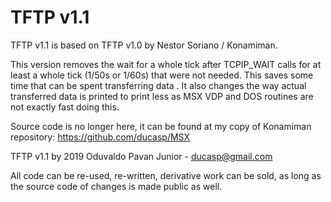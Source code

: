 # TFTP v1.1

TFTP v1.1 is based on TFTP v1.0 by Nestor Soriano / Konamiman.

This version removes the wait for a whole tick after TCPIP_WAIT calls
for at least a whole tick (1/50s or 1/60s) that were not needed. This 
saves some time that can be spent transferring data . 
It also changes the way actual transferred data is printed to print less
as MSX VDP and DOS routines are not exactly fast doing this.

Source code is no longer here, it can be found at my copy of Konamiman repository: https://github.com/ducasp/MSX
		   
TFTP v1.1 by 2019 Oduvaldo Pavan Junior - ducasp@gmail.com

All code can be re-used, re-written, derivative work can be sold, as long as the source code of changes is made public as well.
